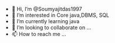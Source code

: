- 👋 Hi, I’m @Soumyajitdas1997
- 👀 I’m interested in Core java,DBMS, SQL
- 🌱 I’m currently learning java
- 💞️ I’m looking to collaborate on ...
- 📫 How to reach me ...

<!---
Soumyajitdas1997/Soumyajitdas1997 is a ✨ special ✨ repository because its `README.md` (this file) appears on your GitHub profile.
You can click the Preview link to take a look at your changes.
--->
